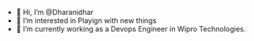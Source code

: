 - 👋 Hi, I’m @Dharanidhar
- 👀 I’m interested in Playign with new things
- 🌱 I’m currently working as a Devops Engineer in Wipro Technologies.

<!---
Dharanidharkrish/Dharanidharkrish is a ✨ special ✨ repository because its `README.md` (this file) appears on your GitHub profile.
You can click the Preview link to take a look at your changes.
--->

